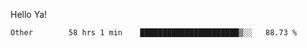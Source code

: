 Hello Ya!

<!--START_SECTION:waka-->

```text
Other        58 hrs 1 min    ██████████████████████▒░░   88.73 %
```

<!--END_SECTION:waka-->
